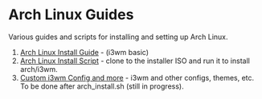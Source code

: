 # Arch Linux Guides

Various guides and scripts for installing and setting up Arch Linux.

1. [Arch Linux Install Guide](archlinux_install_guide.md) - (i3wm basic)
2. [Arch Linux Install Script](arch_install.sh) - clone to the installer ISO and run it to install arch/i3wm.
3. [Custom i3wm Config and more](i3_setup.sh) - i3wm and other configs, themes, etc. To be done after arch_install.sh (still in progress).

